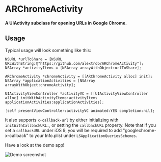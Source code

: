 # ARChromeActivity

#### A UIActivity subclass for opening URLs in Google Chrome.

## Usage

Typical usage will look something like this:

	NSURL *urlToShare = [NSURL URLWithString:@"https://github.com/alextrob/ARChromeActivity"];
	NSArray *activityItems = [NSArray arrayWithObject:urlToShare];

	ARChromeActivity *chromeActivity = [[ARChromeActivity alloc] init];
	NSArray *applicationActivities = [NSArray arrayWithObject:chromeActivity];

	UIActivityViewController *activityVC = [[UIActivityViewController alloc] initWithActivityItems:activityItems applicationActivities:applicationActivities];
	
	[self presentViewController:activityVC animated:YES completion:nil];

It also supports `x-callback-url` by either initializing with `initWithCallbackURL:`, or setting the `callbackURL` property. Note that if you set a `callbackURL` under iOS 9, you will be required to add "googlechrome-x-callback" to your Info.plist under `LSApplicationQueriesSchemes`.

Have a look at the demo app!

![Demo screenshot](https://raw.github.com/alextrob/ARChromeActivity/master/screenshot.png)
